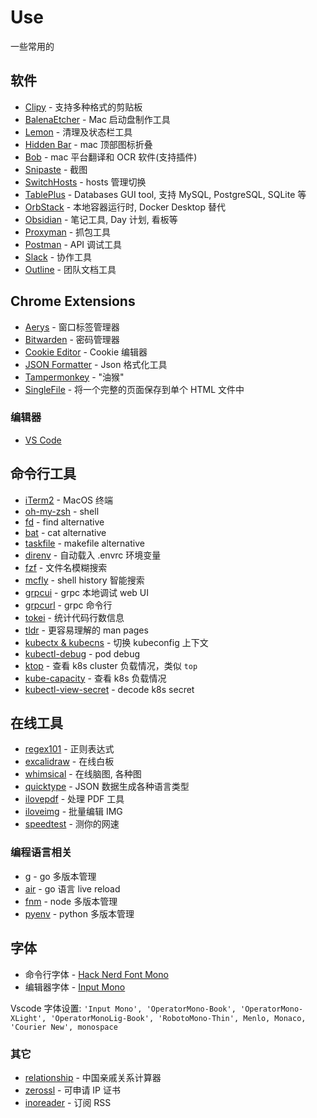 # Use

一些常用的

## 软件
- [Clipy](https://clipy-app.com) - 支持多种格式的剪贴板
- [BalenaEtcher](https://etcher.balena.io) - Mac 启动盘制作工具
- [Lemon](https://lemon.qq.com) - 清理及状态栏工具
- [Hidden Bar](https://github.com/dwarvesf/hidden) - mac 顶部图标折叠
- [Bob](https://bobtranslate.com) - mac 平台翻译和 OCR 软件(支持插件)
- [Snipaste](https://zh.snipaste.com) - 截图
- [SwitchHosts](https://github.com/oldj/SwitchHosts) - hosts 管理切换
- [TablePlus](https://tableplus.com) - Databases GUI tool, 支持 MySQL, PostgreSQL, SQLite 等 
- [OrbStack](https://orbstack.dev) - 本地容器运行时, Docker Desktop 替代
- [Obsidian](https://obsidian.md) - 笔记工具, Day 计划, 看板等
- [Proxyman](https://proxyman.io) - 抓包工具
- [Postman](https://www.postman.com) - API 调试工具
- [Slack](https://slack.com) - 协作工具
- [Outline](https://www.getoutline.com) - 团队文档工具

## Chrome Extensions
- [Aerys](https://chromewebstore.google.com/detail/kclbicheojedbinfjdjjolmciodoihkl) - 窗口标签管理器
- [Bitwarden](https://chrome.google.com/webstore/detail/nngceckbapebfimnlniiiahkandclblb) - 密码管理器
- [Cookie Editor](https://chromewebstore.google.com/detail/cookie-editor/iphcomljdfghbkdcfndaijbokpgddeno) - Cookie 编辑器
- [JSON Formatter](https://chromewebstore.google.com/detail/json-formatter/bcjindcccaagfpapjjmafapmmgkkhgoa) - Json 格式化工具
- [Tampermonkey](https://chromewebstore.google.com/detail/%E7%AF%A1%E6%94%B9%E7%8C%B4/dhdgffkkebhmkfjojejmpbldmpobfkfo) - "油猴"
- [SingleFile](https://chromewebstore.google.com/detail/singlefile/mpiodijhokgodhhofbcjdecpffjipkle) - 将一个完整的页面保存到单个 HTML 文件中

### 编辑器

- [VS Code](https://code.visualstudio.com)

## 命令行工具

- [iTerm2](https://iterm2.com/) - MacOS 终端
- [oh-my-zsh](https://ohmyz.sh/) - shell
- [fd](https://github.com/sharkdp/fd) - find alternative
- [bat](https://github.com/sharkdp/bat) - cat alternative
- [taskfile](https://taskfile.dev) - makefile alternative
- [direnv](https://github.com/direnv/direnv) - 自动载入 .envrc 环境变量
- [fzf](https://github.com/junegunn/fzf) - 文件名模糊搜索
- [mcfly](https://github.com/cantino/mcfly) - shell history 智能搜索
- [grpcui](https://github.com/fullstorydev/grpcui) - grpc 本地调试 web UI
- [grpcurl](https://github.com/fullstorydev/grpcurl) - grpc 命令行
- [tokei](https://github.com/XAMPPRocky/tokei) - 统计代码行数信息
- [tldr](https://github.com/tldr-pages/tldr) - 更容易理解的 man pages
- [kubectx & kubecns](https://github.com/ahmetb/kubectx) - 切换 kubeconfig 上下文
- [kubectl-debug](https://github.com/JamesTGrant/kubectl-debug) - pod debug
- [ktop](https://github.com/vladimirvivien/ktop) - 查看 k8s cluster 负载情况，类似 `top`
- [kube-capacity](https://github.com/robscott/kube-capacity) - 查看 k8s 负载情况
- [kubectl-view-secret](https://github.com/elsesiy/kubectl-view-secret) - decode k8s secret

## 在线工具

- [regex101](https://regex101.com) - 正则表达式
- [excalidraw](https://excalidraw.com) - 在线白板
- [whimsical](https://whimsical.com) - 在线脑图, 各种图
- [quicktype](https://app.quicktype.io) - JSON 数据生成各种语言类型
- [ilovepdf](https://www.ilovepdf.com) - 处理 PDF 工具
- [iloveimg](https://www.iloveimg.com/) - 批量编辑 IMG
- [speedtest](https://www.speedtest.net/) - 测你的网速

### 编程语言相关

- [g](https://github.com/voidint/g) - go 多版本管理
- [air](https://github.com/cosmtrek/air) - go 语言 live reload
- [fnm](https://github.com/Schniz/fnm) - node 多版本管理
- [pyenv](https://github.com/pyenv/pyenv) - python 多版本管理

## 字体

- 命令行字体 - [Hack Nerd Font Mono](https://github.com/ryanoasis/nerd-fonts)
- 编辑器字体 - [Input Mono](https://input.djr.com)

Vscode 字体设置: `'Input Mono', 'OperatorMono-Book', 'OperatorMono-XLight', 'OperatorMonoLig-Book', 'RobotoMono-Thin', Menlo, Monaco, 'Courier New', monospace`

### 其它
- [relationship](https://github.com/mumuy/relationship) - 中国亲戚关系计算器 
- [zerossl](https://app.zerossl.com/) - 可申请 IP 证书
- [inoreader](https://www.inoreader.com) - 订阅 RSS